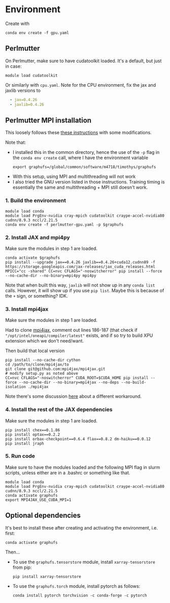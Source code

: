 # Environment

Create with

```
conda env create -f gpu.yaml
```

## Perlmutter

On Perlmutter, make sure to have cudatoolkit loaded. It's a default, but just in
case:

```
module load cudatoolkit
```

Or similarly with `cpu.yaml`. Note for the CPU environment, fix the jax and
jaxlib versions to

```yaml
  - jax=0.4.26
  - jaxlib=0.4.26
```

## Perlmutter MPI installation

This loosely follows these
[these instructions](
https://docs.nersc.gov/development/languages/python/using-python-perlmutter/#installing-mpi4py-with-gpu-aware-cray-mpich)
with some modifications.

Note that:
* I installed this in the common directory, hence the use of the `-p` flag in
  the `conda env create` call, where I have the environment variable
  ```
  export graphufs=/global/common/software/m4718/timothys/graphufs
  ```
* With this setup, using MPI and multithreading will not work
* I also tried the GNU version listed in those instructions. Training timing
  is essentially the same and multithreading + MPI still doesn't work.

### 1. Build the environment

```
module load conda
module load PrgEnv-nvidia cray-mpich cudatoolkit craype-accel-nvidia80 cudnn/8.9.3 nccl/2.21.5
conda env create -f perlmutter-gpu.yaml -p $graphufs
```


### 2. Install JAX and mpi4py


Make sure the modules in step 1 are loaded.

```
conda activate $graphufs
pip install --upgrade jax==0.4.26 jaxlib==0.4.26+cuda12.cudnn89 -f https://storage.googleapis.com/jax-releases/jax_cuda_releases.html
MPICC="cc -shared" CC=nvc CFLAGS="-noswitcherror" pip install --force --no-cache-dir --no-binary=mpi4py mpi4py
```

Note that when built this way, `jaxlib` will not show up in any `conda list`
calls.
However, it will show up if you use `pip list`.
Maybe this is because of the `+` sign, or something? IDK.

### 3. Install mpi4jax

Make sure the modules in step 1 are loaded.

Had to clone [mpi4jax](https://github.com/mpi4jax/mpi4jax), comment out
lines 186-187 (that check if `"/opt/intel/oneapi/compiler/latest"` exists, and if
so try to build XPU extension which we don't need/want.

Then build that local version

```
pip install --no-cache-dir cython
cd /path/to/clone/mpi4jax/to
git clone git@github.com:mpi4jax/mpi4jax.git
# modify setup.py as noted above
CC=nvc CFLAGS="-noswitcherror" CUDA_ROOT=$CUDA_HOME pip install --force --no-cache-dir --no-binary=mpi4jax --no-deps --no-build-isolation ./mpi4jax
```

Note there's some discussion
[here](https://github.com/mpi4jax/mpi4jax/issues/245)
about a different workaround.

### 4. Install the rest of the JAX dependencies

Make sure the modules in step 1 are loaded.

```
pip install chex==0.1.86
pip install optax==0.2.2
pip install orbax-checkpoint==0.6.4 flax==0.8.2 dm-haiku==0.0.12
pip install jraph
```

### 5. Run code

Make sure to have the modules loaded and the following MPI flag in slurm
scripts, unless either are in a .bashrc or something like that.

```
module load conda
module load PrgEnv-nvidia cray-mpich cudatoolkit craype-accel-nvidia80 cudnn/8.9.3 nccl/2.21.5
conda activate graphufs
export MPI4JAX_USE_CUDA_MPI=1
```


## Optional dependencies

It's best to install these after creating and activating the environment, i.e.
first:

```
conda activate graphufs
```

Then...


* To use the `graphufs.tensorstore` module, install `xarray-tensorstore` from pip:
  ```
  pip install xarray-tensorstore
  ```

* To use the `graphufs.torch` module, install pytorch as follows:
   ```
   conda install pytorch torchvision -c conda-forge -c pytorch
   ```
